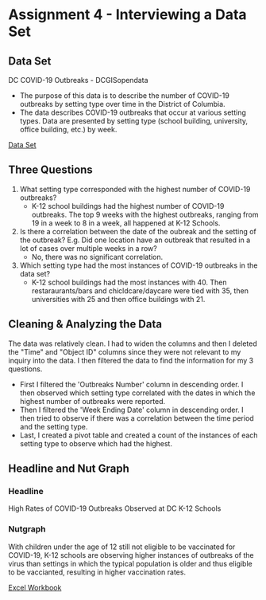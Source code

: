 # Assignment 4 - Interviewing a Data Set


## Data Set

DC COVID-19 Outbreaks - DCGISopendata

* The purpose of this data is to describe the number of COVID-19 outbreaks by setting type over time in the District of Columbia.
* The data describes COVID-19 outbreaks that occur at various setting types. Data are presented by setting type (school building, university, office building, etc.) by week.

[Data Set](https://opendata.dc.gov/datasets/dc-covid-19-outbreaks/explore)

## Three Questions

1. What setting type corresponded with the highest number of COVID-19 outbreaks?
    * K-12 school buildings had the highest number of COVID-19 outbreaks. The top 9 weeks with the highest outbreaks, ranging from 19 in a week to 8 in a week, all happened at K-12 Schools.
2. Is there a correlation between the date of the oubreak and the setting of the outbreak? E.g. Did one location have an outbreak that resulted in a lot of cases over multiple weeks in a row?
    * No, there was no significant correlation.
3. Which setting type had the most instances of COVID-19 outbreaks in the data set?
    * K-12 school buildings had the most instances with 40. Then restaraurants/bars and chicldcare/daycare were tied with 35, then universities with 25 and then office buildings with 21.
    

## Cleaning & Analyzing the Data

The data was relatively clean. I had to widen the columns and then I deleted the "Time" and "Object ID" columns since they were not relevant to my inquiry into the data. I then filtered the data to find the information for my 3 questions.
* First I filtered the 'Outbreaks Number' column in descending order. I then observed which setting type correlated with the dates in which the highest number of outbreaks were reported.
* Then I filtered the 'Week Ending Date' column in descending order. I then tried to observe if there was a correlation between the time period and the setting type.
* Last, I created a pivot table and created a count of the instances of each setting type to observe which had the highest. 

## Headline and Nut Graph 

### Headline
High Rates of COVID-19 Outbreaks Observed at DC K-12 Schools

### Nutgraph 
With children under the age of 12 still not eligible to be vaccinated for COVID-19, K-12 schools are observing higher instances of outbreaks of the virus than settings in which the typical population is older and thus eligible to be vaccianted, resulting in higher vaccination rates. 

[Excel Workbook](https://github.com/Jeannie-Michele/datavisualization-fall2021/files/7469874/DC_COVID-19_Outbreaks.xlsx)



